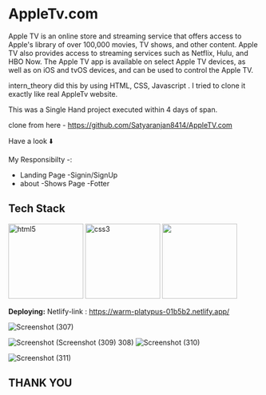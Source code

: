 # AppleTv.com
Apple TV is an online store and streaming service that offers access to Apple's library of over 100,000 movies, TV shows, and other content. Apple TV also provides access to streaming services such as Netflix, Hulu, and HBO Now. The Apple TV app is available on select Apple TV devices, as well as on iOS and tvOS devices, and can be used to control the Apple TV.

 
 intern_theory did this by using HTML, CSS, Javascript . I tried to clone it exactly like real AppleTv website.


This was a Single Hand project executed within 4 days of span.


clone from here - https://github.com/Satyaranjan8414/AppleTV.com

Have a look ⬇️

My Responsibilty -:
- Landing Page
-Signin/SignUp
- about
-Shows Page
-Fotter


## Tech Stack
<p float="left">
  <img src="https://encrypted-tbn0.gstatic.com/images?q=tbn:ANd9GcRZHlbnVivQlV23CfTzZMItg4LJkjT2TBl0Uw&usqp=CAU" alt="html5" height="150"/>
  <img src="https://encrypted-tbn0.gstatic.com/images?q=tbn:ANd9GcS0LAimh7HEcDu0N8uhkCXiAE-BEaLTHlHG4A&usqp=CAU" alt="css3" height="150"/> 
  <img src="https://encrypted-tbn0.gstatic.com/images?q=tbn:ANd9GcRB0_ijMX_4xf0rGse2D334wtm-LcqQ_lrsFQ&usqp=CAU"  height="150"/>
</p>

**Deploying:** Netlify-link : https://warm-platypus-01b5b2.netlify.app/

![Screenshot (307)](https://user-images.githubusercontent.com/107980582/207101575-9d4050d4-f044-4eaf-9174-e673d044857d.png)

![Screenshot (![Screenshot (309)](https://user-images.githubusercontent.com/107980582/207101614-fe591a96-e38b-4d9d-bcca-983b62da79ef.png)
308)](https://user-images.githubusercontent.com/107980582/207101596-34281032-6f0c-4505-b388-a904c0613b37.png)
![Screenshot (310)](https://user-images.githubusercontent.com/107980582/207101651-bccaeb7c-a154-4609-8708-c315e3cde7fe.png)

![Screenshot (311)](https://user-images.githubusercontent.com/107980582/207101681-6d79f263-ce4a-4213-bb10-8fbc858cd406.png)

## THANK YOU 
